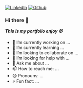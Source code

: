 [![LinkedIn][linkedin-shield]][linkedin-url]
[![Github][github-shield]][github-url]


### Hi there 👋

***This is my portfolio enjoy 🏵️***

- 🔭 I’m currently working on ...
- 🌱 I’m currently learning ...
- 👯 I’m looking to collaborate on ...
- 🤔 I’m looking for help with ...
- 💬 Ask me about ...
- 📫 How to reach me: ...
- 😄 Pronouns: ...
- ⚡ Fun fact: ...


[linkedin-shield]: https://img.shields.io/badge/-LinkedIn-black.svg?style=for-the-badge&logo=linkedin&colorB=255
[linkedin-url]: https://linkedin.com/in/rubenjimenezavila

[github-shield]: https://img.shields.io/badge/twitter/url?style=for-the-badge&logo=github&colorB=555
[github-url]: https://github.com/Ruben-Jim
